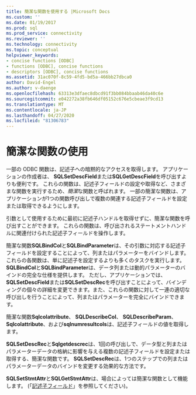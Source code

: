 ```yaml
---
title: 簡潔な関数を使用する |Microsoft Docs
ms.custom: ''
ms.date: 01/19/2017
ms.prod: sql
ms.prod_service: connectivity
ms.reviewer: ''
ms.technology: connectivity
ms.topic: conceptual
helpviewer_keywords:
- concise functions [ODBC]
- functions [ODBC], concise functions
- descriptors [ODBC], concise functions
ms.assetid: 31ac070f-8c59-4fd5-bd5a-466bb27dbca0
author: David-Engel
ms.author: v-daenge
ms.openlocfilehash: 63313e3dfaec8dbcd91f3bb084bbaab46da40c6e
ms.sourcegitcommit: e042272a38fb646df05152c676e5cbeae3f9cd13
ms.translationtype: MT
ms.contentlocale: ja-JP
ms.lasthandoff: 04/27/2020
ms.locfileid: "81306783"
---
```

# <a name="using-concise-functions"></a>簡潔な関数の使用
一部の ODBC 関数は、記述子への暗黙的なアクセスを取得します。 アプリケーションの作成者は、 **SQLSetDescField**または**SQLGetDescField**を呼び出すよりも便利です。 これらの関数は、記述子フィールドの設定や取得など、さまざまな関数を実行するため、*簡潔*な関数と呼ばれます。 一部の簡潔な関数は、アプリケーションが1つの関数呼び出しで複数の関連する記述子フィールドを設定または取得できるようにします。  
  
 引数として使用するために最初に記述子ハンドルを取得せずに、簡潔な関数を呼び出すことができます。 これらの関数は、呼び出されるステートメントハンドルに関連付けられた記述子フィールドを操作します。  
  
 簡潔な関数**SQLBindCol**と**SQLBindParameter**は、その引数に対応する記述子フィールドを設定することによって、列またはパラメーターをバインドします。 これらの各関数は、単に記述子を設定するよりも多くのタスクを実行します。 **SQLBindCol**と**SQLBindParameter**は、データ列または動的パラメーターのバインドの完全な仕様を提供します。 ただし、アプリケーションでは、 **SQLSetDescField**または**SQLSetDescRec**を呼び出すことによって、バインディングの個々の詳細を変更できます。また、これらの関数に対して一連の適切な呼び出しを行うことによって、列またはパラメーターを完全にバインドできます。  
  
 簡潔な関数**Sqlcolattribute**、 **SQLDescribeCol**、 **SQLDescribeParam**、 **Sqlcolattribute**、および**sqlnumresultcols**は、記述子フィールドの値を取得します。  
  
 **SQLSetDescRec**と**Sqlgetdescrec**は、1回の呼び出しで、データ型と列またはパラメーターデータの格納に影響を与える複数の記述子フィールドを設定または取得する、簡潔な関数です。 **SQLSetDescRec**は、1つのステップでの列またはパラメーターデータのバインドを変更する効果的な方法です。  
  
 **SQLSetStmtAttr**と**SQLGetStmtAttr**は、場合によっては簡潔な関数として機能します。 (「[記述子フィールド](../../../odbc/reference/develop-app/descriptor-fields.md)」を参照してください)。
